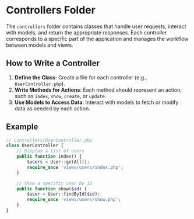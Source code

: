 # Controllers Folder
The `controllers` folder contains classes that handle user requests, interact with models, and return the appropriate responses. Each controller corresponds to a specific part of the application and manages the workflow between models and views.

## How to Write a Controller
1. **Define the Class**: Create a file for each controller (e.g., `UserController.php`).
2. **Write Methods for Actions**: Each method should represent an action, such as `index`, `show`, `create`, or `update`.
3. **Use Models to Access Data**: Interact with models to fetch or modify data as needed by each action.

## Example
```php
// controllers/UserController.php
class UserController {
    // Display a list of users
    public function index() {
        $users = User::getAll();
        require_once 'views/users/index.php';
    }

    // Show a specific user by ID
    public function show($id) {
        $user = User::findById($id);
        require_once 'views/users/show.php';
    }
}
```